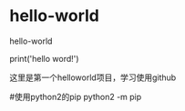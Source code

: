# hello-world
hello-world

print('hello word!')

这里是第一个helloworld项目，学习使用github

#使用python2的pip
python2 -m pip
